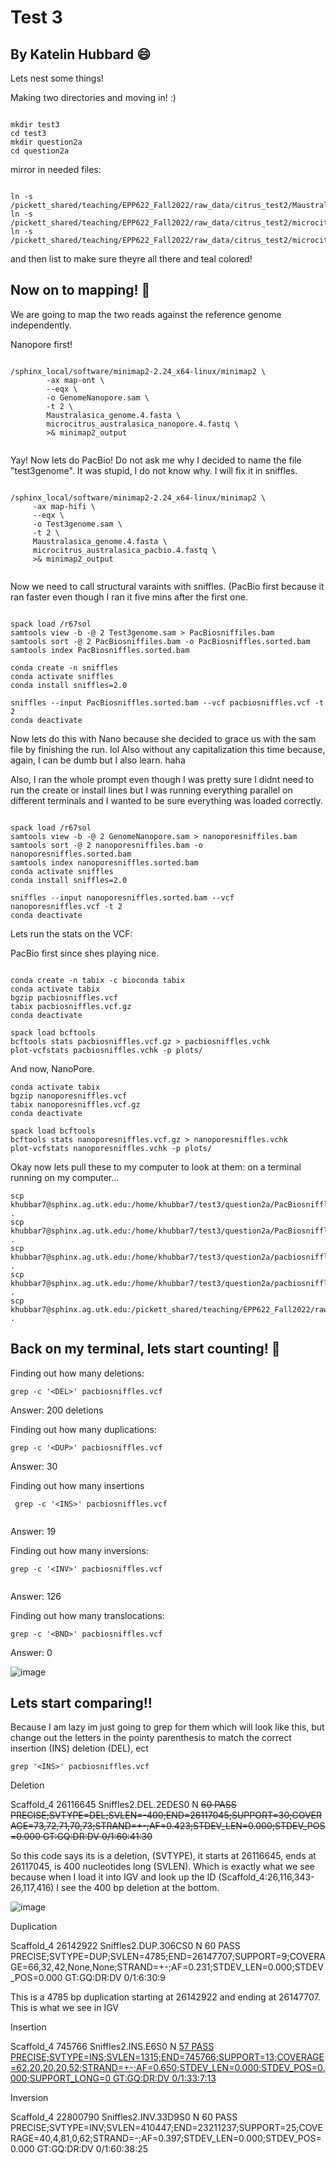 # Test 3

## By Katelin Hubbard :smile:

Lets nest some things!

Making two directories and moving in! :)

```

mkdir test3
cd test3
mkdir question2a
cd question2a

```

mirror in needed files:

```

ln -s /pickett_shared/teaching/EPP622_Fall2022/raw_data/citrus_test2/Maustralasica_genome.4.fasta
ln -s /pickett_shared/teaching/EPP622_Fall2022/raw_data/citrus_test2/microcitrus_australasica_pacbio.4.fastq
ln -s /pickett_shared/teaching/EPP622_Fall2022/raw_data/citrus_test2/microcitrus_australasica_nanopore.4.fastq

```

and then list to make sure theyre all there and teal colored!


## Now on to mapping! 🥳


We are going to map the two reads against the reference genome independently. 

Nanopore first! 


```

/sphinx_local/software/minimap2-2.24_x64-linux/minimap2 \
        -ax map-ont \
        --eqx \
        -o GenomeNanopore.sam \
        -t 2 \
        Maustralasica_genome.4.fasta \
        microcitrus_australasica_nanopore.4.fastq \
        >& minimap2_output
        
   ```
   
   
   Yay! Now lets do PacBio! Do not ask me why I decided to name the file "test3genome". It was stupid, I do not know why. I will fix it in sniffles.
   
   
   ```
   
/sphinx_local/software/minimap2-2.24_x64-linux/minimap2 \
        -ax map-hifi \
        --eqx \
        -o Test3genome.sam \
        -t 2 \
        Maustralasica_genome.4.fasta \
        microcitrus_australasica_pacbio.4.fastq \
        >& minimap2_output
        
   ```
   
   
   Now we need to call structural varaints with sniffles. (PacBio first because it ran faster even though I ran it five mins after the first one.
   
   
   
   ```
   
   spack load /r67sol
   samtools view -b -@ 2 Test3genome.sam > PacBiosniffiles.bam
   samtools sort -@ 2 PacBiosniffiles.bam -o PacBiosniffles.sorted.bam
   samtools index PacBiosniffles.sorted.bam
   
   conda create -n sniffles
   conda activate sniffles
   conda install sniffles=2.0

   sniffles --input PacBiosniffles.sorted.bam --vcf pacbiosniffles.vcf -t 2
   conda deactivate
   
   ```
   
   
   Now lets do this with Nano because she decided to grace us with the sam file by finishing the run. lol Also without any capitalization this time because, again, I can be dumb but I also learn. haha
   
   Also, I ran the whole prompt even though I was pretty sure I didnt need to run the create or install lines but I was running everything parallel on different terminals and I wanted to be sure everything was loaded correctly. 
   
   
   ```
   
   spack load /r67sol
   samtools view -b -@ 2 GenomeNanopore.sam > nanoporesniffiles.bam
   samtools sort -@ 2 nanoporesniffiles.bam -o nanoporesniffles.sorted.bam
   samtools index nanoporesniffles.sorted.bam
   conda activate sniffles
   conda install sniffles=2.0

   sniffles --input nanoporesniffles.sorted.bam --vcf nanoporesniffles.vcf -t 2
   conda deactivate
   
   ```
   
   
   Lets run the stats on the VCF:
   
   PacBio first since shes playing nice.
   
   
   
   ```
   
   conda create -n tabix -c bioconda tabix 
   conda activate tabix
   bgzip pacbiosniffles.vcf
   tabix pacbiosniffles.vcf.gz
conda deactivate

spack load bcftools
bcftools stats pacbiosniffles.vcf.gz > pacbiosniffles.vchk
plot-vcfstats pacbiosniffles.vchk -p plots/

```

And now, NanoPore. 

   ```
   conda activate tabix
   bgzip nanoporesniffles.vcf
   tabix nanoporesniffles.vcf.gz
conda deactivate

spack load bcftools
bcftools stats nanoporesniffles.vcf.gz > nanoporesniffles.vchk
plot-vcfstats nanoporesniffles.vchk -p plots/

```

Okay now lets pull these to my computer to look at them:
on a terminal running on my computer...

```
scp khubbar7@sphinx.ag.utk.edu:/home/khubbar7/test3/question2a/PacBiosniffles.sorted.bam.bai .
scp khubbar7@sphinx.ag.utk.edu:/home/khubbar7/test3/question2a/PacBiosniffles.sorted.bam .
scp khubbar7@sphinx.ag.utk.edu:/home/khubbar7/test3/question2a/pacbiosniffles.vcf .
scp khubbar7@sphinx.ag.utk.edu:/home/khubbar7/test3/question2a/pacbiosniffles.vcf.gz.tbi .
scp khubbar7@sphinx.ag.utk.edu:/pickett_shared/teaching/EPP622_Fall2022/raw_data/citrus_test2/Maustralasica_genome.4.fasta .
```


## Back on my terminal, lets start counting! 🥳

Finding out how many deletions:

```
grep -c '<DEL>' pacbiosniffles.vcf
```

Answer: 200 deletions

Finding out how many duplications:

```
grep -c '<DUP>' pacbiosniffles.vcf
```
Answer: 30

Finding out how many insertions

```
 grep -c '<INS>' pacbiosniffles.vcf
 
```


Answer: 19

Finding out how many inversions:

```
grep -c '<INV>' pacbiosniffles.vcf
        
```

Answer: 126

Finding out how many translocations:

```
grep -c '<BND>' pacbiosniffles.vcf
```

Answer: 0

![image](https://user-images.githubusercontent.com/115577500/199860501-6a0fe358-953b-47f0-a548-6dcd25e8e26e.png)


## Lets start comparing!!

Because I am lazy im just going to grep for them which will look like this, but change out the letters in the pointy parenthesis to match the correct insertion (INS) deletion (DEL), ect

```
grep '<INS>' pacbiosniffles.vcf
```


Deletion

Scaffold_4      26116645        Sniffles2.DEL.2EDES0    N       <DEL>   60      PASS    PRECISE;SVTYPE=DEL;SVLEN=-400;END=26117045;SUPPORT=30;COVERAGE=73,72,71,70,73;STRAND=+-;AF=0.423;STDEV_LEN=0.000;STDEV_POS=0.000        GT:GQ:DR:DV     0/1:60:41:30
        
 So this code says its is a deletion, (SVTYPE), it starts at 26116645, ends at 26117045, is 400 nucleotides long (SVLEN). Which is exactly what we see because when I load it into IGV and look up the ID (Scaffold_4:26,116,343-26,117,416) I see the 400 bp deletion at the bottom. 
        
        
![image](https://user-images.githubusercontent.com/115577500/199862492-5c11419c-4c70-4313-ace1-70433f992dc6.png)

        

Duplication

Scaffold_4      26142922        Sniffles2.DUP.306CS0    N       <DUP>   60      PASS    PRECISE;SVTYPE=DUP;SVLEN=4785;END=26147707;SUPPORT=9;COVERAGE=66,32,42,None,None;STRAND=+-;AF=0.231;STDEV_LEN=0.000;STDEV_POS=0.000     GT:GQ:DR:DV     0/1:6:30:9

This is a 4785 bp duplication starting at 26142922 and ending at 26147707. This is what we see in IGV 

Insertion
        
Scaffold_4      745766  Sniffles2.INS.E6S0      N       <INS>   57      PASS    PRECISE;SVTYPE=INS;SVLEN=1315;END=745766;SUPPORT=13;COVERAGE=62,20,20,20,52;STRAND=+-;AF=0.650;STDEV_LEN=0.000;STDEV_POS=0.000;SUPPORT_LONG=0   GT:GQ:DR:DV     0/1:33:7:13
        
Inversion
        
Scaffold_4      22800790        Sniffles2.INV.33D9S0    N       <INV>   60      PASS    PRECISE;SVTYPE=INV;SVLEN=410447;END=23211237;SUPPORT=25;COVERAGE=40,4,81,0,62;STRAND=-;AF=0.397;STDEV_LEN=0.000;STDEV_POS=0.000 GT:GQ:DR:DV     0/1:60:38:25
        







   
   
